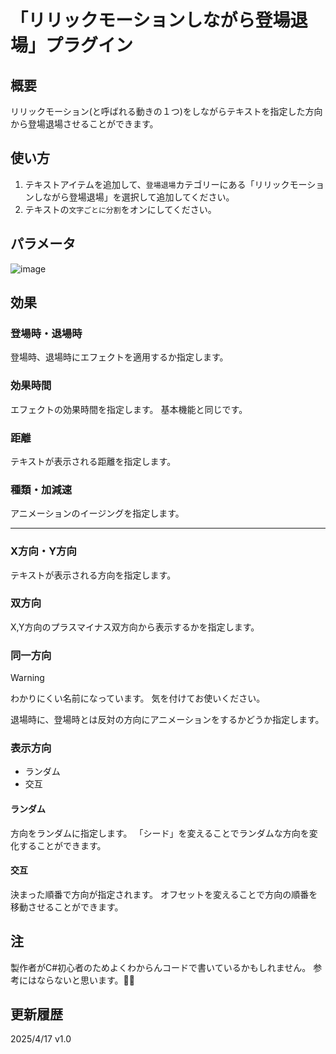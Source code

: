 # 「リリックモーションしながら登場退場」プラグイン

## 概要
リリックモーション(と呼ばれる動きの１つ)をしながらテキストを指定した方向から登場退場させることができます。 

## 使い方
1. テキストアイテムを追加して、`登場退場`カテゴリーにある「リリックモーションしながら登場退場」を選択して追加してください。
2. テキストの`文字ごとに分割`をオンにしてください。

## パラメータ
![image](https://github.com/user-attachments/assets/ef5a957a-32a5-4ea6-b05a-bd3e7aa28dcf)

## 効果
### 登場時・退場時
登場時、退場時にエフェクトを適用するか指定します。

### 効果時間
エフェクトの効果時間を指定します。
基本機能と同じです。

### 距離
テキストが表示される距離を指定します。

### 種類・加減速
アニメーションのイージングを指定します。

---

### X方向・Y方向
テキストが表示される方向を指定します。

### 双方向
X,Y方向のプラスマイナス双方向から表示するかを指定します。

### 同一方向
> [!Warning]
> わかりにくい名前になっています。
> 気を付けてお使いください。

退場時に、登場時とは反対の方向にアニメーションをするかどうか指定します。

### 表示方向
- ランダム
- 交互

#### ランダム
方向をランダムに指定します。
「シード」を変えることでランダムな方向を変化することができます。

#### 交互
決まった順番で方向が指定されます。
オフセットを変えることで方向の順番を移動させることができます。

## 注
製作者がC#初心者のためよくわからんコードで書いているかもしれません。
参考にはならないと思います。🙇‍♂️


## 更新履歴
2025/4/17 v1.0
    
